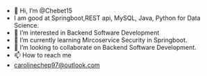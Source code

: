 - 👋 Hi, I’m @Chebet15
- I am good at Springboot,REST api, MySQL, Java, Python for Data Science.
- 👀 I’m interested in Backend Software Development
- 🌱 I’m currently learning Mircoservice Security in Springboot.
- 💞️ I’m looking to collaborate on Backend Software Development.
- 📫 How to reach me 
- carolinechep97@outlook.com

<!---
Chebet15/Chebet15 is a ✨ special ✨ repository because its `README.md` (this file) appears on your GitHub profile.
You can click the Preview link to take a look at your changes.
--->
